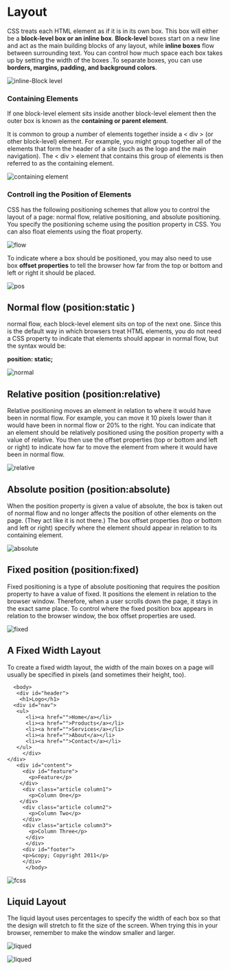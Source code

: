
 
  
 # Layout
 
 
   CSS treats each HTML element as if it is in its own box. This box will either be a **block-level box or an inline box**.
   **Block-level** boxes start on a new line and act as the main building blocks of any layout, while **inline boxes** flow between surrounding text. You can control how much space each box takes up by setting the width of the boxes .To separate boxes, you can use **borders, margins, padding, and background colors**.
   
   
   
   ![inline-Block level](layout.png)
   
   
   ### Containing Elements
   
   If one block-level element sits inside another block-level element then the outer box is known as the **containing or parent element**.
   
   It is common to group a number of elements together inside a < div > (or other block-level) element. For example, you might group together all of the elements that form the header of a site (such as the logo and the main navigation). The < div > element that contains this group of elements is then referred to as the containing element.
   
   
   ![containing element](cont.png)
   
   
   
   
   ### Controll ing the Position of Elements
   
   
   CSS has the following positioning schemes that allow you to control the layout of a page: normal flow, relative positioning, and absolute positioning. You specify the positioning scheme using the position property in CSS. You can also float elements using the float property.
   
   
   ![flow](flow.png)
   
   
   To indicate where a box should be positioned, you may also need to use box **offset properties** to tell the browser how far from the top or bottom and left or right it should be placed. 
   
   ![pos](pos.png)
   
   
   
## Normal flow (position:static )

 normal flow, each block-level element sits on top of the next one. Since this is the default way in which browsers treat HTML elements, you do not need a CSS property to indicate that elements should appear in normal flow, but the syntax would be:
 
  **position: static;**
  
  
  ![normal](normal.png)
  
 
## Relative position (position:relative)

 Relative positioning moves an element in relation to where it would have been in normal flow. For example, you can move it 10 pixels lower than it would have been in normal flow or 20% to the right.
You can indicate that an element should be relatively positioned using the position property with a value of relative.
You then use the offset properties (top or bottom and left or right) to indicate how far to move the element from where it would have been in normal flow.


![relative](rel.png)


## Absolute position (position:absolute)

 When the position property is given a value of absolute, the box is taken out of normal flow and no longer affects the position of other elements on the page. (They act like it is not there.) The box offset properties (top or bottom and left or right) specify where the element should appear in relation to its containing element.
 
 ![absolute](abs.png)
   
   
## Fixed position (position:fixed)   

  Fixed positioning is a type of absolute positioning that requires the position property to have a value of fixed. It positions the element in relation to the browser window. Therefore, when a user scrolls down the page, it stays in the exact same place.
To control where the fixed position box appears in relation to the browser window, the box offset properties are used.


![fixed](fix.png)


## A Fixed Width Layout


To create a fixed width layout, the width of the main boxes on a page will usually be specified in pixels (and sometimes their height, too).
 
 
 
      <body>
       <div id="header">
        <h1>Logo</h1>
      <div id="nav">
       <ul>
          <li><a href="">Home</a></li>
          <li><a href="">Products</a></li>
          <li><a href="">Services</a></li>
          <li><a href="">About</a></li>
          <li><a href="">Contact</a></li>
       </ul>
         </div>
    </div>
       <div id="content">
         <div id="feature">
           <p>Feature</p>
        </div>
         <div class="article column1">
           <p>Column One</p>
        </div>
         <div class="article column2">
           <p>Column Two</p>
         </div>
         <div class="article column3">
           <p>Column Three</p>
          </div>
          </div>
         <div id="footer">
         <p>&copy; Copyright 2011</p>
         </div>
          </body>



![fcss](fcss.png)



## Liquid Layout
The liquid layout uses
percentages to specify the width of each box so that the design will stretch to fit the size of the screen.
 When trying this in your browser, remember to make the window smaller and larger.
 
 
 ![liqued](liq.png)
 
 
 
 
 
 ![liqued](lcss.png)
 
 
 

   
   

 
    
    
    

